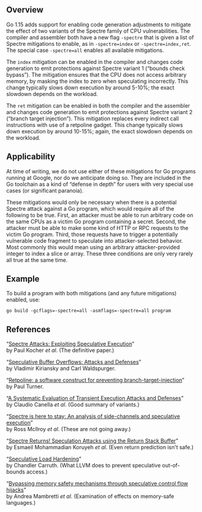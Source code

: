 ## Overview

Go 1.15 adds support for enabling code generation adjustments to mitigate the effect of two variants of the Spectre family of CPU vulnerabilities. The compiler and assembler both have a new flag `-spectre` that is given a list of Spectre mitigations to enable, as in `-spectre=index` or `-spectre=index,ret`. The special case `-spectre=all` enables all available mitigations.

The `index` mitigation can be enabled in the compiler and changes code generation to emit protections against Spectre variant 1 (“bounds check bypass”). The mitigation ensures that the CPU does not access arbitrary memory, by masking the index to zero when speculating incorrectly. This change typically slows down execution by around 5-10%; the exact slowdown depends on the workload.

The `ret` mitigation can be enabled in both the compiler and the assembler and changes code generation to emit protections against Spectre variant 2 (“branch target injection”). This mitigation replaces every indirect call instructions with use of a retpoline gadget. This change typically slows down execution by around 10-15%; again, the exact slowdown depends on the workload.

## Applicability

At time of writing, we do not use either of these mitigations for Go programs running at Google, nor do we anticipate doing so. They are included in the Go toolchain as a kind of “defense in depth” for users with very special use cases (or significant paranoia).

These mitigations would only be necessary when there is a potential Spectre attack against a Go program, which would require all of the following to be true.
First, an attacker must be able to run arbitrary code on the same CPUs as a victim Go program containing a secret.
Second, the attacker must be able to make some kind of HTTP or RPC requests to the victim Go program.
Third, those requests have to trigger a potentially vulnerable code fragment to speculate into attacker-selected behavior. Most commonly this would mean using an arbitrary attacker-provided integer to index a slice or array.
These three conditions are only very rarely all true at the same time.

## Example

To build a program with both mitigations (and any future mitigations) enabled, use:

	go build -gcflags=-spectre=all -asmflags=-spectre=all program

## References

“[Spectre Attacks: Exploiting Speculative Execution](https://spectreattack.com/spectre.pdf)”\
by Paul Kocher _et al_. (The definitive paper.)

“[Speculative Buffer Overflows: Attacks and Defenses](https://people.csail.mit.edu/vlk/spectre11.pdf)”\
by Vladimir Kiriansky and Carl Waldspurger.

“[Retpoline: a software construct for preventing branch-target-injection](https://support.google.com/faqs/answer/7625886)”\
by Paul Turner.

“[A Systematic Evaluation of Transient Execution Attacks and Defenses](https://arxiv.org/abs/1811.05441)”\
by Claudio Canella _et al_. (Good summary of variants.)

“[Spectre is here to stay: An analysis of side-channels and speculative execution](https://arxiv.org/abs/1902.05178)”\
by Ross McIlroy _et al_. (These are not going away.)

“[Spectre Returns! Speculation Attacks using the Return Stack Buffer](https://www.usenix.org/system/files/conference/woot18/woot18-paper-koruyeh.pdf)”\
by Esmaeil Mohammadian Koruyeh _et al_. (Even return prediction isn't safe.)

“[Speculative Load Hardening](https://llvm.org/docs/SpeculativeLoadHardening.html)”\
by Chandler Carruth. (What LLVM does to prevent speculative out-of-bounds access.)

“[Bypassing memory safety mechanisms through speculative control flow hijacks](https://arxiv.org/pdf/2003.05503.pdf)”\
by Andrea Mambretti _et al_. (Examination of effects on memory-safe languages.)
